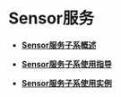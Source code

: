 # Sensor服务<a name="ZH-CN_TOPIC_0000001111039534"></a>

-   **[Sensor服务子系概述](subsys-densor-overview.md)**  

-   **[Sensor服务子系使用指导](subsys-densor-guide.md)**  

-   **[Sensor服务子系使用实例](subsys-densor-demo.md)**  


